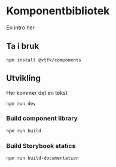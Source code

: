 # Komponentbibliotek

En intro her

## Ta i bruk

`npm install @vtfk/components`

## Utvikling

Her kommer det en tekst

`npm run dev`

### Build component library

`npm run build`

### Build Storybook statics

`npm run build-documentation`
